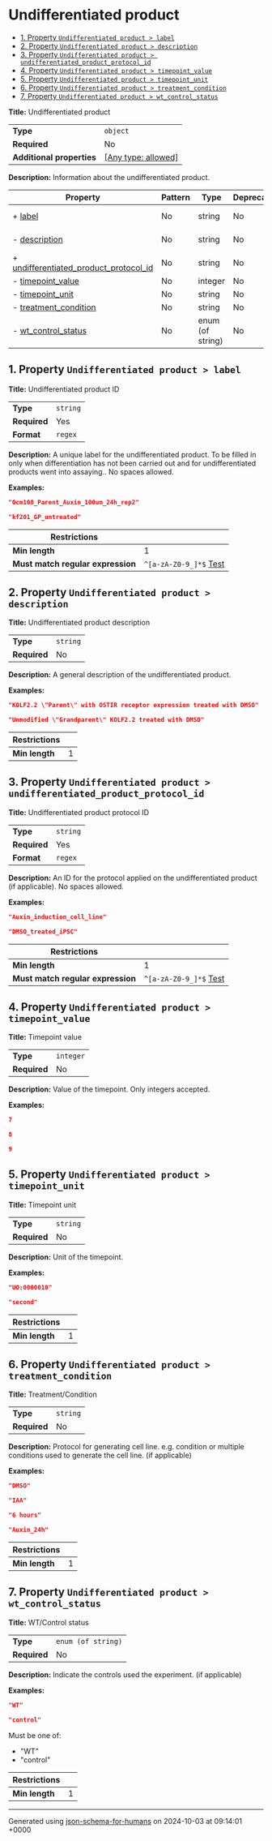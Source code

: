 # Undifferentiated product

- [1. Property `Undifferentiated product > label`](#label)
- [2. Property `Undifferentiated product > description`](#description)
- [3. Property `Undifferentiated product > undifferentiated_product_protocol_id`](#undifferentiated_product_protocol_id)
- [4. Property `Undifferentiated product > timepoint_value`](#timepoint_value)
- [5. Property `Undifferentiated product > timepoint_unit`](#timepoint_unit)
- [6. Property `Undifferentiated product > treatment_condition`](#treatment_condition)
- [7. Property `Undifferentiated product > wt_control_status`](#wt_control_status)

**Title:** Undifferentiated product

|                           |                                                                           |
| ------------------------- | ------------------------------------------------------------------------- |
| **Type**                  | `object`                                                                  |
| **Required**              | No                                                                        |
| **Additional properties** | [[Any type: allowed]](# "Additional Properties of any type are allowed.") |

**Description:** Information about the undifferentiated product.

| Property                                                                         | Pattern | Type             | Deprecated | Definition | Title/Description                    |
| -------------------------------------------------------------------------------- | ------- | ---------------- | ---------- | ---------- | ------------------------------------ |
| + [label](#label )                                                               | No      | string           | No         | -          | Undifferentiated product ID          |
| - [description](#description )                                                   | No      | string           | No         | -          | Undifferentiated product description |
| + [undifferentiated_product_protocol_id](#undifferentiated_product_protocol_id ) | No      | string           | No         | -          | Undifferentiated product protocol ID |
| - [timepoint_value](#timepoint_value )                                           | No      | integer          | No         | -          | Timepoint value                      |
| - [timepoint_unit](#timepoint_unit )                                             | No      | string           | No         | -          | Timepoint unit                       |
| - [treatment_condition](#treatment_condition )                                   | No      | string           | No         | -          | Treatment/Condition                  |
| - [wt_control_status](#wt_control_status )                                       | No      | enum (of string) | No         | -          | WT/Control status                    |

## <a name="label"></a>1. Property `Undifferentiated product > label`

**Title:** Undifferentiated product ID

|              |          |
| ------------ | -------- |
| **Type**     | `string` |
| **Required** | Yes      |
| **Format**   | `regex`  |

**Description:** A unique label for the undifferentiated product. To be filled in only when differentiation has not been carried out and for undifferentiated products went into assaying.. No spaces allowed.

**Examples:** 

```json
"Ocm108_Parent_Auxin_100um_24h_rep2"
```

```json
"kf201_GP_untreated"
```

| Restrictions                      |                                                                                                                                         |
| --------------------------------- | --------------------------------------------------------------------------------------------------------------------------------------- |
| **Min length**                    | 1                                                                                                                                       |
| **Must match regular expression** | ```^[a-zA-Z0-9_]*$``` [Test](https://regex101.com/?regex=%5E%5Ba-zA-Z0-9_%5D%2A%24&testString=%22Ocm108_Parent_Auxin_100um_24h_rep2%22) |

## <a name="description"></a>2. Property `Undifferentiated product > description`

**Title:** Undifferentiated product description

|              |          |
| ------------ | -------- |
| **Type**     | `string` |
| **Required** | No       |

**Description:** A general description of the undifferentiated product.

**Examples:** 

```json
"KOLF2.2 \"Parent\" with OSTIR receptor expression treated with DMSO"
```

```json
"Unmodified \"Grandparent\" KOLF2.2 treated with DMSO"
```

| Restrictions   |   |
| -------------- | - |
| **Min length** | 1 |

## <a name="undifferentiated_product_protocol_id"></a>3. Property `Undifferentiated product > undifferentiated_product_protocol_id`

**Title:** Undifferentiated product protocol ID

|              |          |
| ------------ | -------- |
| **Type**     | `string` |
| **Required** | Yes      |
| **Format**   | `regex`  |

**Description:** An ID for the protocol applied on the undifferentiated product (if applicable). No spaces allowed.

**Examples:** 

```json
"Auxin_induction_cell_line"
```

```json
"DMSO_treated_iPSC"
```

| Restrictions                      |                                                                                                                                |
| --------------------------------- | ------------------------------------------------------------------------------------------------------------------------------ |
| **Min length**                    | 1                                                                                                                              |
| **Must match regular expression** | ```^[a-zA-Z0-9_]*$``` [Test](https://regex101.com/?regex=%5E%5Ba-zA-Z0-9_%5D%2A%24&testString=%22Auxin_induction_cell_line%22) |

## <a name="timepoint_value"></a>4. Property `Undifferentiated product > timepoint_value`

**Title:** Timepoint value

|              |           |
| ------------ | --------- |
| **Type**     | `integer` |
| **Required** | No        |

**Description:** Value of the timepoint. Only integers accepted.

**Examples:** 

```json
7
```

```json
8
```

```json
9
```

## <a name="timepoint_unit"></a>5. Property `Undifferentiated product > timepoint_unit`

**Title:** Timepoint unit

|              |          |
| ------------ | -------- |
| **Type**     | `string` |
| **Required** | No       |

**Description:** Unit of the timepoint.

**Examples:** 

```json
"UO:0000010"
```

```json
"second"
```

| Restrictions   |   |
| -------------- | - |
| **Min length** | 1 |

## <a name="treatment_condition"></a>6. Property `Undifferentiated product > treatment_condition`

**Title:** Treatment/Condition

|              |          |
| ------------ | -------- |
| **Type**     | `string` |
| **Required** | No       |

**Description:** Protocol for generating cell line. e.g. condition or multiple conditions used to generate the cell line. (if applicable)

**Examples:** 

```json
"DMSO"
```

```json
"IAA"
```

```json
"6 hours"
```

```json
"Auxin_24h"
```

| Restrictions   |   |
| -------------- | - |
| **Min length** | 1 |

## <a name="wt_control_status"></a>7. Property `Undifferentiated product > wt_control_status`

**Title:** WT/Control status

|              |                    |
| ------------ | ------------------ |
| **Type**     | `enum (of string)` |
| **Required** | No                 |

**Description:** Indicate the controls used the experiment. (if applicable)

**Examples:** 

```json
"WT"
```

```json
"control"
```

Must be one of:
* "WT"
* "control"

| Restrictions   |   |
| -------------- | - |
| **Min length** | 1 |

----------------------------------------------------------------------------------------------------------------------------
Generated using [json-schema-for-humans](https://github.com/coveooss/json-schema-for-humans) on 2024-10-03 at 09:14:01 +0000
